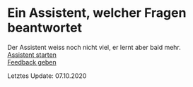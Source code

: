 # Ein Assistent, welcher Fragen beantwortet

Der Assistent weiss noch nicht viel, er lernt aber bald mehr.
<br><a href="https://michivonah.github.io/assistant/">Assistent starten</a>
<br><a href="https://forms.gle/fkmXZpzzS7wssVHm6">Feedback geben</a>

Letztes Update: 07.10.2020
